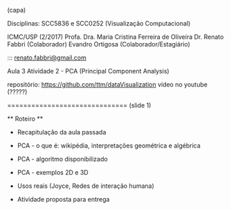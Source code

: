 (capa)





Disciplinas: SCC5836 e SCC0252 (Visualização Computacional)

ICMC/USP (2/2017)
Profa. Dra. Maria Cristina Ferreira de Oliveira
Dr. Renato Fabbri (Colaborador)
Evandro Ortigosa  (Colaborador/Estagiário)

::: renato.fabbri@gmail.com

Aula 3
Atividade 2 - PCA (Principal Component Analysis)

repositório: https://github.com/ttm/dataVisualization
vídeo no youtube (?????)






























==============================
(slide 1)


** Roteiro **

* Recapitulação da aula passada

* PCA - o que é: wikipédia, interpretações geométrica e algébrica

* PCA - algoritmo disponibilizado

* PCA - exemplos 2D e 3D

* Usos reais (Joyce, Redes de interação humana)

* Atividade proposta para entrega

